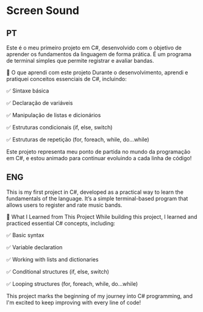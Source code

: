 # Screen Sound

## PT

Este é o meu primeiro projeto em C#, desenvolvido com o objetivo de aprender os fundamentos da linguagem de forma prática.
É um programa de terminal simples que permite registrar e avaliar bandas.

🚀 O que aprendi com este projeto
Durante o desenvolvimento, aprendi e pratiquei conceitos essenciais de C#, incluindo:

✅ Sintaxe básica

✅ Declaração de variáveis

✅ Manipulação de listas e dicionários

✅ Estruturas condicionais (if, else, switch)

✅ Estruturas de repetição (for, foreach, while, do...while)

Este projeto representa meu ponto de partida no mundo da programação em C#, e estou animado para continuar evoluindo a cada linha de código!

## ENG 

This is my first project in C#, developed as a practical way to learn the fundamentals of the language.
It’s a simple terminal-based program that allows users to register and rate music bands.

🚀 What I Learned from This Project
While building this project, I learned and practiced essential C# concepts, including:

✅ Basic syntax

✅ Variable declaration

✅ Working with lists and dictionaries

✅ Conditional structures (if, else, switch)

✅ Looping structures (for, foreach, while, do...while)

This project marks the beginning of my journey into C# programming, and I'm excited to keep improving with every line of code!
